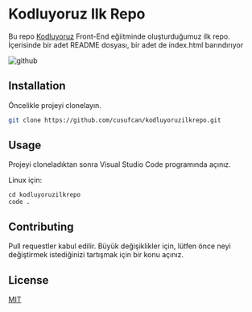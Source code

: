 # Kodluyoruz Ilk Repo

Bu repo [Kodluyoruz](https://www.kodluyoruz.org) Front-End eğiitminde oluşturduğumuz ilk repo. İçerisinde bir adet README dosyası, bir adet de index.html barındırıyor

![github](figures/github.png)

## Installation

Öncelikle projeyi clonelayın.

```bash
git clone https://github.com/cusufcan/kodluyoruzilkrepo.git
```

## Usage

Projeyi cloneladıktan sonra Visual Studio Code programında açınız.

Linux için:
```linux
cd kodluyoruzilkrepo
code .
```

## Contributing
Pull requestler kabul edilir. Büyük değişiklikler için, lütfen önce neyi değiştirmek istediğinizi tartışmak için bir konu açınız.


## License
[MIT](https://choosealicense.com/licenses/mit/)
